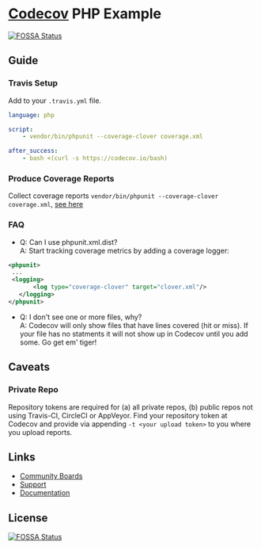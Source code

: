 # [Codecov](https://codecov.io) PHP Example
[![FOSSA Status](https://app.fossa.com/api/projects/git%2Bgithub.com%2Fcodecov%2Fexample-php.svg?type=shield)](https://app.fossa.com/projects/git%2Bgithub.com%2Fcodecov%2Fexample-php?ref=badge_shield)


## Guide

### Travis Setup

Add to your `.travis.yml` file.
```yml
language: php

script:
    - vendor/bin/phpunit --coverage-clover coverage.xml

after_success:
    - bash <(curl -s https://codecov.io/bash)
```

### Produce Coverage Reports
Collect coverage reports `vendor/bin/phpunit --coverage-clover coverage.xml`, [see here](https://github.com/codecov/example-php/blob/master/.travis.yml#L15)

### FAQ
- Q: Can I use phpunit.xml.dist?<br/>A: Start tracking coverage metrics by adding a coverage logger:
 ```xml
<phpunit>
  ...
  <logging>
        <log type="coverage-clover" target="clover.xml"/>
    </logging>
</phpunit>
```
- Q: I don't see one or more files, why?<br/>A: Codecov will only show files that have lines covered (hit or miss). If your file has no statments it will not show up in Codecov until you add some. Go get em' tiger!

## Caveats
### Private Repo
Repository tokens are required for (a) all private repos, (b) public repos not using Travis-CI, CircleCI or AppVeyor. Find your repository token at Codecov and provide via appending `-t <your upload token>` to you where you upload reports.

## Links
- [Community Boards](https://community.codecov.io)
- [Support](https://codecov.io/support)
- [Documentation](https://docs.codecov.io)


## License 
[![FOSSA Status](https://app.fossa.com/api/projects/git%2Bgithub.com%2Fcodecov%2Fexample-php.svg?type=large)](https://app.fossa.com/projects/git%2Bgithub.com%2Fcodecov%2Fexample-php?ref=badge_large)

